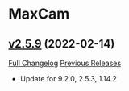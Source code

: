 # MaxCam

## [v2.5.9](https://github.com/ketho-wow/MaxCam/tree/v2.5.9) (2022-02-14)
[Full Changelog](https://github.com/ketho-wow/MaxCam/compare/v2.5.8...v2.5.9) [Previous Releases](https://github.com/ketho-wow/MaxCam/releases)

- Update for 9.2.0, 2.5.3, 1.14.2  

